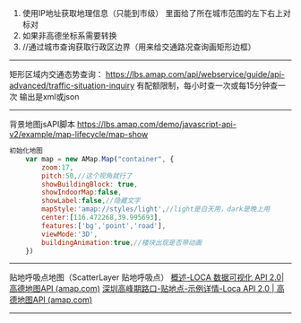 1. 使用IP地址获取地理信息（只能到市级）
	里面给了所在城市范围的左下右上对标对
2. 如果非高德坐标系需要转换
3. //通过城市查询获取行政区边界（用来给交通路况查询画矩形边框）

---
矩形区域内交通态势查询：
https://lbs.amap.com/api/webservice/guide/api-advanced/traffic-situation-inquiry
有配额限制，每小时查一次或每15分钟查一次
输出是xml或json

---
背景地图jsAPI脚本
https://lbs.amap.com/demo/javascript-api-v2/example/map-lifecycle/map-show
```javascript
初始化地图
    var map = new AMap.Map("container", {
        zoom:17,
        pitch:50,//这个视角就行了
        showBuildingBlock: true,
        showIndoorMap:false,
        showLabel:false,//隐藏文字
        mapStyle:'amap://styles/light',//light是白天用，dark是晚上用
        center:[116.472268,39.995693],
        features:['bg','point','road'],
        viewMode:'3D',
	    buildingAnimation:true,//楼块出现是否带动画
    })
```
---
贴地呼吸点地图（ScatterLayer 贴地呼吸点）
[概述-LOCA 数据可视化 API 2.0|高德地图API (amap.com)](https://lbs.amap.com/api/loca-v2/intro)
[深圳高峰期路口-贴地点-示例详情-Loca API 2.0 | 高德地图API (amap.com)](https://lbs.amap.com/demo/loca-v2/demos/cat-scatter/sz-road)

---